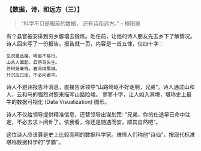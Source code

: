 ### 【数据，诗，和远方（三）】

> “科学不只是眼前的数据， 还有诗和远方。” - 穆阳猴

有个县官被安排到穷乡僻壤去锻炼。赴任前，让他的诗人朋友先去乡下了解情况。诗人回来写了一份报告。报告就一页，内容是一首五律，仅四十字：
~~~
见说蚕丛路，崎岖不易行。
山从人面起，云傍马头生。
芳树笼秦栈，春流绕蜀城。
升沉应已定，不必问君平。
~~~

诗人不避讳报告坏消息，直接告诉领导“山路崎岖不好走啊，兄弟”。诗人通过山和人，云和马的强烈对照来描写山路险峻。
寥寥十字，让人如入其境，堪称史上最牛的数据可视化 (Data Visualization) 图形。

诗人不仅给领导提供精准信息，还替领导出谋划策: "兄弟，你的仕途早已命中注定，不必去求卜问卦了。依我看，你还是随遇而安，顺其自然吧"。

这位诗人应该算是史上比较高明的数据科学家。难怪人们称他"诗仙"。按现代标准堪称数据科学的"学霸"。
 
